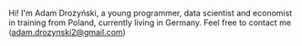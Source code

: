 Hi! I'm Adam Drożyński, a young programmer, data scientist and economist in training from Poland, currently living in Germany. Feel free to contact me (adam.drozynski2@gmail.com)
